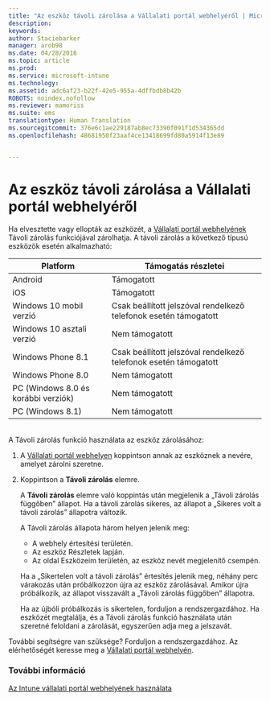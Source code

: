 ```yaml
---
title: "Az eszköz távoli zárolása a Vállalati portál webhelyéről | Microsoft Intune"
description: 
keywords: 
author: Staciebarker
manager: arob98
ms.date: 04/28/2016
ms.topic: article
ms.prod: 
ms.service: microsoft-intune
ms.technology: 
ms.assetid: adc6af23-b22f-42e5-955a-4dffbdb8b42b
ROBOTS: noindex,nofollow
ms.reviewer: mamoriss
ms.suite: ems
translationtype: Human Translation
ms.sourcegitcommit: 376e6c1ae229187ab8ec73390f091f1d534365dd
ms.openlocfilehash: 48681950f23aaf4ce13418699fd80a5914f13e89


---
```



# Az eszköz távoli zárolása a Vállalati portál webhelyéről

Ha elvesztette vagy ellopták az eszközét, a [Vállalati portál webhelyének](http://portal.manage.microsoft.com) Távoli zárolás funkciójával zárolhatja. A távoli zárolás a következő típusú eszközök esetén alkalmazható:

Platform  |Támogatás részletei  
---------|---------
Android | Támogatott       
iOS | Támogatott
Windows 10 mobil verzió | Csak beállított jelszóval rendelkező telefonok esetén támogatott     
Windows 10 asztali verzió | Nem támogatott  
Windows Phone 8.1 | Csak beállított jelszóval rendelkező telefonok esetén támogatott
Windows Phone 8.0 | Nem támogatott
PC (Windows 8.0 és korábbi verziók) | Nem támogatott       
PC (Windows 8.1) | Nem támogatott

</br>
A Távoli zárolás funkció használata az eszköz zárolásához:

1.  A [Vállalati portál webhelyen](http://portal.manage.microsoft.com) koppintson annak az eszköznek a nevére, amelyet zárolni szeretne.

2.  Koppintson a **Távoli zárolás** elemre.

    A **Távoli zárolás** elemre való koppintás után megjelenik a „Távoli zárolás függőben” állapot.  Ha a távoli zárolás sikeres, az állapot a „Sikeres volt a távoli zárolás” állapotra változik.

    A Távoli zárolás állapota három helyen jelenik meg:

    * A webhely értesítési területén. 
    * Az eszköz Részletek lapján.
    * Az oldal Eszközeim területén, az eszköz nevét megjelenítő csempén.

    Ha a „Sikertelen volt a távoli zárolás” értesítés jelenik meg, néhány perc várakozás után próbálkozzon újra az eszköz zárolásával. Amikor újra próbálkozik, az állapot visszavált a „Távoli zárolás függőben” állapotra. 

    Ha az újbóli próbálkozás is sikertelen, forduljon a rendszergazdához. Ha eszközét megtalálja, és a Távoli zárolás funkció használata után szeretné feloldani a zárolását, egyszerűen adja meg a jelszavát.

További segítségre van szüksége? Forduljon a rendszergazdához. Az elérhetőségét keresse meg a [Vállalati portál webhelyén](http://portal.manage.microsoft.com).

### További információ
[Az Intune vállalati portál webhelyének használata](using-the-intune-company-portal-website.md)


<!--HONumber=Jul16_HO3-->


